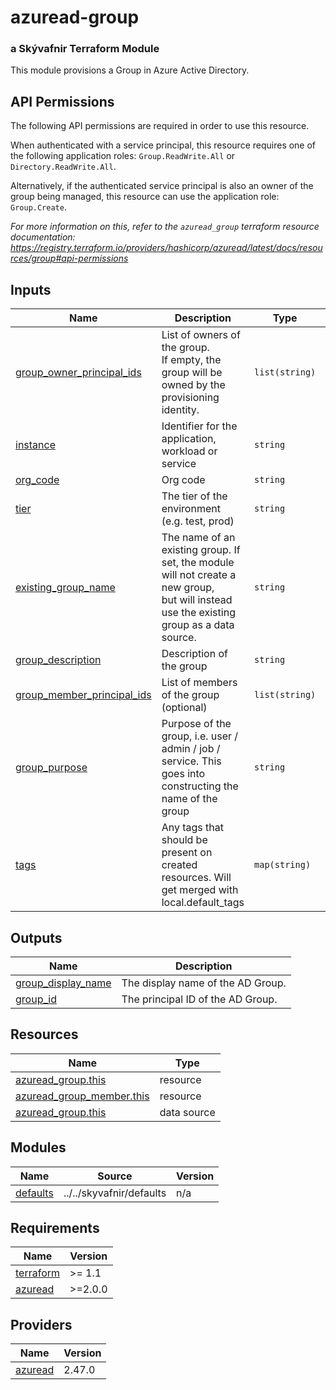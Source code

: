 # azuread-group

### a Skývafnir Terraform Module

This module provisions a Group in Azure Active Directory.

## API Permissions

The following API permissions are required in order to use this resource.

When authenticated with a service principal, this resource requires one of the following application roles: `Group.ReadWrite.All` or `Directory.ReadWrite.All`.

Alternatively, if the authenticated service principal is also an owner of the group being managed, this resource can use the application role: `Group.Create`.

_For more information on this, refer to the `azuread_group` terraform resource documentation: <https://registry.terraform.io/providers/hashicorp/azuread/latest/docs/resources/group#api-permissions>_

<!-- TERRAFORM_DOCS_BLOCK -->

## Inputs

| Name                                                                                                            | Description                                                                                                                                   | Type           | Default | Required |
| --------------------------------------------------------------------------------------------------------------- | --------------------------------------------------------------------------------------------------------------------------------------------- | -------------- | ------- | :------: |
| <a name="input_group_owner_principal_ids"></a> [group_owner_principal_ids](#input_group_owner_principal_ids)    | List of owners of the group.<br>  If empty, the group will be owned by the provisioning identity.                                             | `list(string)` | n/a     |   yes    |
| <a name="input_instance"></a> [instance](#input_instance)                                                       | Identifier for the application, workload or service                                                                                           | `string`       | n/a     |   yes    |
| <a name="input_org_code"></a> [org_code](#input_org_code)                                                       | Org code                                                                                                                                      | `string`       | n/a     |   yes    |
| <a name="input_tier"></a> [tier](#input_tier)                                                                   | The tier of the environment (e.g. test, prod)                                                                                                 | `string`       | n/a     |   yes    |
| <a name="input_existing_group_name"></a> [existing_group_name](#input_existing_group_name)                      | The name of an existing group. If set, the module will not create a new group,<br>  but will instead use the existing group as a data source. | `string`       | `""`    |    no    |
| <a name="input_group_description"></a> [group_description](#input_group_description)                            | Description of the group                                                                                                                      | `string`       | `""`    |    no    |
| <a name="input_group_member_principal_ids"></a> [group_member_principal_ids](#input_group_member_principal_ids) | List of members of the group (optional)                                                                                                       | `list(string)` | `[]`    |    no    |
| <a name="input_group_purpose"></a> [group_purpose](#input_group_purpose)                                        | Purpose of the group, i.e. user / admin / job / service. This goes into constructing the name of the group                                    | `string`       | `""`    |    no    |
| <a name="input_tags"></a> [tags](#input_tags)                                                                   | Any tags that should be present on created resources. Will get merged with local.default_tags                                                 | `map(string)`  | `{}`    |    no    |

## Outputs

| Name                                                                                      | Description                       |
| ----------------------------------------------------------------------------------------- | --------------------------------- |
| <a name="output_group_display_name"></a> [group_display_name](#output_group_display_name) | The display name of the AD Group. |
| <a name="output_group_id"></a> [group_id](#output_group_id)                               | The principal ID of the AD Group. |

## Resources

| Name                                                                                                                      | Type        |
| ------------------------------------------------------------------------------------------------------------------------- | ----------- |
| [azuread_group.this](https://registry.terraform.io/providers/hashicorp/azuread/latest/docs/resources/group)               | resource    |
| [azuread_group_member.this](https://registry.terraform.io/providers/hashicorp/azuread/latest/docs/resources/group_member) | resource    |
| [azuread_group.this](https://registry.terraform.io/providers/hashicorp/azuread/latest/docs/data-sources/group)            | data source |

## Modules

| Name                                                        | Source                   | Version |
| ----------------------------------------------------------- | ------------------------ | ------- |
| <a name="module_defaults"></a> [defaults](#module_defaults) | ../../skyvafnir/defaults | n/a     |

## Requirements

| Name                                                                     | Version |
| ------------------------------------------------------------------------ | ------- |
| <a name="requirement_terraform"></a> [terraform](#requirement_terraform) | >= 1.1  |
| <a name="requirement_azuread"></a> [azuread](#requirement_azuread)       | >=2.0.0 |

## Providers

| Name                                                         | Version |
| ------------------------------------------------------------ | ------- |
| <a name="provider_azuread"></a> [azuread](#provider_azuread) | 2.47.0  |

<!-- /TERRAFORM_DOCS_BLOCK -->

<!--
```
# Module scaffolded via skyvafnir-module-template
Author:    gzur
Version:   0.1.0
Timestamp: 2023-05-08T14:00:15
```
-->

